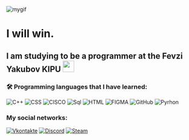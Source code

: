 ![mygif](https://gifs.obs.ru-moscow-1.hc.sbercloud.ru/0eafc40ed479fa5fbc295636dcf3f8b43131f93a2c80d921b4f3c27f1f87ede3.gif)
<h1>
   I will win.
</h1>

I am studying to be a programmer at the Fevzi Yakubov KIPU <img src="https://media.giphy.com/media/WUlplcMpOCEmTGBtBW/giphy.gif" width="30"> 
---

### :hammer_and_wrench: Programming languages that I have learned:
![C++](https://img.shields.io/badge/-C++-000000?style=for-the-badge&logo=cplusplus)
![CSS](https://img.shields.io/badge/-CSS-1000002?style=for-the-badge&logo=cplusplus)
![CISCO](https://img.shields.io/badge/-CISCO-000000?style=for-the-badge&logo=cisco)
![Sql](https://img.shields.io/badge/-MySQL-000000?style=for-the-badge&logo=mysql)
![HTML](https://img.shields.io/badge/-HTML-000000?style=for-the-badge&logo=html)
![FIGMA](https://img.shields.io/badge/-FIGMA-000000?style=for-the-badge&logo=figma)
![GitHub](https://img.shields.io/badge/-GitHub-000000?style=for-the-badge&logo=github)
![Pyrhon](https://img.shields.io/badge/-Python-000000?style=for-the-badge&logo=python)

### My social networks: 
[![Vkontakte](https://img.shields.io/badge/-Vkontakte-000000?style=for-the-badge&logo=vkontakte)](https://vk.com/ventaki)
[![Discord](https://img.shields.io/badge/-Discord-000000?style=for-the-badge&logo=vkontakte)](https://discrod.com/opa_x1opa)
[![Steam](https://img.shields.io/badge/-STEAM-000000?style=for-the-badge&logo=steam)](https://steamcommunity.com/profiles/76561199101933795/)
